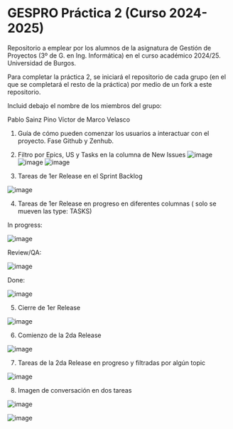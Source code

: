 # GESPRO Práctica 2 (Curso 2024-2025)
Repositorio a emplear por los alumnos de la asignatura de Gestión de Proyectos (3º de G. en Ing. Informática) en el curso académico 2024/25. Universidad de Burgos.

Para completar la práctica 2, se iniciará el repositorio de cada grupo (en el que se completará el resto de la práctica) por medio de un fork a este repositorio.

Incluid debajo el nombre de los miembros del grupo:

Pablo Sainz Pino
Víctor de Marco Velasco

1. Guía de cómo pueden comenzar los usuarios a interactuar con el proyecto. Fase Github y Zenhub.

2. Filtro por Epics, US y Tasks en la columna de New Issues
  ![image](https://github.com/user-attachments/assets/99fe575d-9ff6-4b5e-b933-260675142905)
  ![image](https://github.com/user-attachments/assets/02f6f604-1e8f-400a-8738-c9685f818118)
  ![image](https://github.com/user-attachments/assets/70907cbc-3eef-4821-a97b-766c1f54f127)

3. Tareas de 1er Release en el Sprint Backlog

  ![image](https://github.com/user-attachments/assets/66b3327e-90be-4f9c-b31d-287b658749bf)

4. Tareas de 1er Release en progreso en diferentes columnas ( solo se mueven las type: TASKS)
   
  In progress:

  ![image](https://github.com/user-attachments/assets/3605afeb-6518-497e-a542-61f497892344)

  Review/QA:

  ![image](https://github.com/user-attachments/assets/f133ffdc-58bd-4c73-846f-6d9622700885)

  Done:

  ![image](https://github.com/user-attachments/assets/e4d23fa3-38bb-4f23-b49b-1f49f1d63e25)

5. Cierre de 1er Release

  ![image](https://github.com/user-attachments/assets/a3bd304a-a72a-4be4-be77-fce1b33c427e)

6. Comienzo de la 2da Release

  ![image](https://github.com/user-attachments/assets/cb2f8d72-8d2b-48fd-8cde-754d23308af9)

7. Tareas de la 2da Release en progreso y filtradas por algún topic

  ![image](https://github.com/user-attachments/assets/0f774b39-48a9-49d1-aaf9-2fe67d68e551)


8. Imagen de conversación en dos tareas

 ![image](https://github.com/user-attachments/assets/0fd4a424-caed-45c6-95af-d37130594095)

 ![image](https://github.com/user-attachments/assets/bd176eef-bb9b-4049-997d-7d7336366506)

